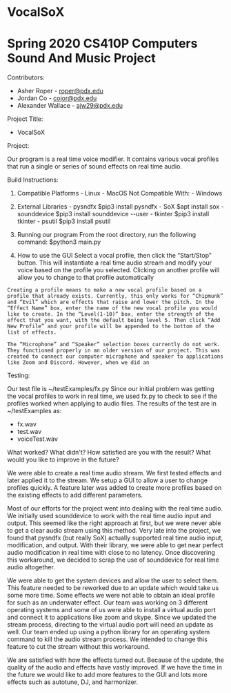 # VocalSoX
# Spring 2020 CS410P Computers Sound And Music Project

Contributors:
  - Asher Roper - roper@pdx.edu
  - Jordan Co - cojor@pdx.edu
  - Alexander Wallace - ajw29@pdx.edu

Project Title:
  - VocalSoX

Project:

Our program is a real time voice modifier. It contains various vocal profiles that run a single or series of sound effects on real time audio.

Build Instructions:

  1. Compatible Platforms
    - Linux
    - MacOS
  Not Compatible With:
    - Windows

  2. External Libraries
    - pysndfx
      $pip3 install pysndfx
    - SoX
      $apt install sox
    - sounddevice
      $pip3 install sounddevice --user
    - tkinter
      $pip3 install tkinter
    - psutil
      $pip3 install psutil

  3. Running our program
    From the root directory, run the following command:
    $python3 main.py

  4. How to use the GUI
    Select a vocal profile, then click the “Start/Stop” button. This will instantiate a real time audio stream and modify your voice based on the profile you selected. Clicking on another profile will allow you to change to that profile automatically

    Creating a profile means to make a new vocal profile based on a profile that already exists. Currently, this only works for “Chipmunk” and “Evil” which are effects that raise and lower the pitch. In the “Effect Name” box, enter the name of the new vocal profile you would like to create. In the “Level(1-10)” box, enter the strength of the effect that you want, with the default being level 5. Then click “Add New Profile” and your profile will be appended to the bottom of the list of effects.

    The “Microphone” and “Speaker” selection boxes currently do not work. They functioned properly in an older version of our project. This was created to connect our computer microphone and speaker to applications like Zoom and Discord. However, when we did an 

Testing:

Our test file is ~/testExamples/fx.py
Since our initial problem was getting the vocal profiles to work in real time, we used fx.py to check to see if the profiles worked when applying to audio files. The results of the test are in ~/testExamples as:
  - fx.wav
  - test.wav
  - voiceTest.wav

What worked? What didn't? How satisfied are you with the result? What would you like to improve in the future?

  We were able to create a real time audio stream. We first tested effects and later applied it to the stream. We setup a GUI to allow a user to change profiles quickly. A feature later was added to create more profiles based on the existing effects to add different parameters. 

  Most of our efforts for the project went into dealing with the real time audio. We initially used sounddevice to work with the real time audio input and output. This seemed like the right approach at first, but we were never able to get a clear audio stream using this method. Very late into the project, we found that pysndfx (but really SoX) actually supported real time audio input, modification, and output. With their library, we were able to get near perfect audio modification in real time with close to no latency. Once discovering this workaround, we decided to scrap the use of sounddevice for real time audio altogether. 

  We were able to get the system devices and allow the user to select them. This feature needed to be reworked due to an update which would take us some more time. Some effects we were not able to obtain an ideal profile for such as an underwater effect. Our team was working on 3 different operating systems and some of us were able to install a virtual audio port and connect it to applications like zoom and skype. Since we updated the stream process, directing to the virtual audio port will need an update as well. Our team ended up using a python library for an operating system command to kill the audio stream process. We intended to change this feature to cut the stream without this workaround.

  We are satisfied with how the effects turned out. Because of the update, the quality of the audio and effects have vastly improved. If we have the time in the future we would like to add more features to the GUI and lots more effects such as autotune, DJ, and harmonizer.
